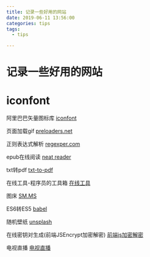 ```yaml
---
title: 记录一些好用的网站
date: 2019-06-11 13:56:00
categories: tips
tags:
  - tips

---
```



# 记录一些好用的网站

<!--more-->

# iconfont

阿里巴巴矢量图标库
[iconfont](https://www.iconfont.cn/)



页面加载gif
[preloaders.net](https://icons8.com/preloaders/)



正则表达式解析
[regexper.com](https://regexper.com/)



epub在线阅读
[neat reader](https://www.neat-reader.cn/webapp#/)



txt转pdf
[txt-to-pdf](http://www.pdfdo.com/txt-to-pdf.aspx)



在线工具-程序员的工具箱
[在线工具](https://tool.lu/)



图床
[SM.MS](https://sm.ms/)



ES6转ES5
[babel](https://babeljs.io/repl/)



随机壁纸
[unsplash](https://source.unsplash.com/random/3840x2160)



在线密钥对生成(前端JSEncrypt加密解密)
[前端js加密解密](http://web.chacuo.net/netrsakeypair)



电视直播
[电视直播](http://ivi.bupt.edu.cn/)